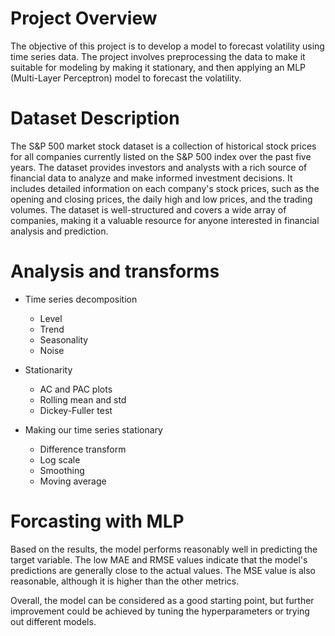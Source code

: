 # Project Overview 
The objective of this project is to develop a model to forecast volatility using time series data. The project involves preprocessing the data to make it suitable for modeling by making it stationary, and then applying an MLP (Multi-Layer Perceptron) model to forecast the volatility.  

# Dataset Description
The S&P 500 market stock dataset is a collection of historical stock prices for all companies currently listed on the S&P 500 index over the past five years. The dataset provides investors and analysts with a rich source of financial data to analyze and make informed investment decisions. It includes detailed information on each company's stock prices, such as the opening and closing prices, the daily high and low prices, and the trading volumes. The dataset is well-structured and covers a wide array of companies, making it a valuable resource for anyone interested in financial analysis and prediction.  

#  Analysis and transforms

* Time series decomposition
  * Level
  * Trend
  * Seasonality 
  * Noise
  
* Stationarity
  * AC and PAC plots
  * Rolling mean and std
  * Dickey-Fuller test
  
* Making our time series stationary
  * Difference transform
  * Log scale
  * Smoothing
  * Moving average



#  Forcasting with MLP
Based on the results, the model performs reasonably well in predicting the target variable. The low MAE and RMSE values indicate that the model's predictions are generally close to the actual values. The MSE value is also reasonable, although it is higher than the other metrics.

Overall, the model can be considered as a good starting point, but further improvement could be achieved by tuning the hyperparameters or trying out different models.
